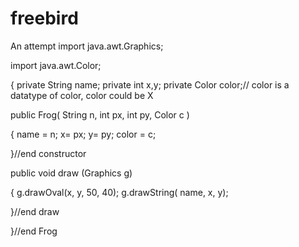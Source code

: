 # freebird
An attempt
import java.awt.Graphics;

import java.awt.Color;


{
private String name;
private int x,y;
private Color color;// color is a datatype of color, color could be X

public Frog( String n, int px, int py, Color c )

{
   name = n;
   x= px;
   y= py;
   color = c;
   

}//end constructor

public void draw (Graphics g)

{
g.drawOval(x, y, 50, 40);
g.drawString( name, x, y);

}//end draw

}//end Frog
